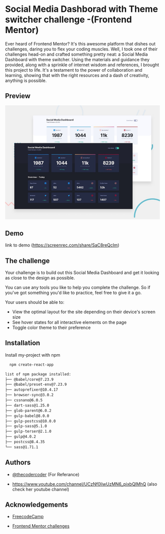 
# Social Media Dashborad with Theme switcher challenge -(Frontend Mentor)

Ever heard of Frontend Mentor? It's this awesome platform that dishes out challenges, daring you to flex your coding muscles. Well, I took one of their challenges head-on and crafted something pretty neat: a Social Media Dashboard with theme switcher. Using the materials and guidance they provided, along with a sprinkle of internet wisdom and references, I brought this project to life. It's a testament to the power of collaboration and learning, showing that with the right resources and a dash of creativity, anything is possible.

## Preview

![Design preview for the Social media dashboard with theme switcher coding challenge](./design/desktop-preview.jpg)

## Demo

link to demo
(https://screenrec.com/share/SaC8reQcIm)

## The challenge

Your challenge is to build out this Social Media Dashboard and get it looking as close to the design as possible.

You can use any tools you like to help you complete the challenge. So if you've got something you'd like to practice, feel free to give it a go.

Your users should be able to:

- View the optimal layout for the site depending on their device's screen size
- See hover states for all interactive elements on the page
- Toggle color theme to their preference

## Installation

Install my-project with npm

```bash
  npm create-react-app
```
```bash
list of npm package installed:
├── @babel/core@7.23.9
├── @babel/preset-env@7.23.9
├── autoprefixer@10.4.17
├── browser-sync@3.0.2
├── cssnano@6.0.5
├── dart-sass@1.25.0
├── glob-parent@6.0.2
├── gulp-babel@8.0.0
├── gulp-postcss@10.0.0
├── gulp-sass@5.1.0
├── gulp-terser@2.1.0
├── gulp@4.0.2
├── postcss@8.4.35
└── sass@1.71.1
```

## Authors

- [@thecodercoder](https://github.com/thecodercoder/fem-dklt-toggle) (For Referance)

- https://www.youtube.com/channel/UCzNf0liwUzMN6_pixbQlMhQ (also check her youtube channel)


## Acknowledgements

- [FreecodeCamp](https://www.youtube.com/watch?v=krfUjg0S2uI&list=PLzk5YvP9F0pk1Yb3kFg6nsyvkvOPkn6tn&index=7&t=24844s)

- [Frontend Mentor challenges ](https://www.frontendmentor.io/challenges/social-media-dashboard-with-theme-switcher-6oY8ozp_H)
